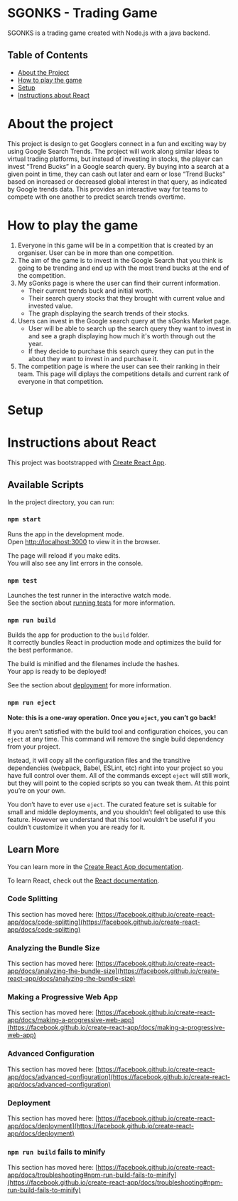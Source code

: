 # SGONKS - Trading Game

SGONKS is a trading game created with Node.js with a java backend.

## Table of Contents

- [About the Project](#general-info)
- [How to play the game](#game-instructions)
- [Setup](#setup)
- [Instructions about React](#react)

<a name="general-info"></a>

# About the project

This project is design to get Googlers connect in a fun and exciting way by using Google Search Trends.
The project will work along similar ideas to virtual trading platforms, but instead of investing in stocks, the player can invest “Trend Bucks” in a Google search query. By buying into a search at a given point in time, they can cash out later and earn or lose “Trend Bucks" based on increased or decreased global interest in that query, as indicated by Google trends data. This provides an interactive way for teams to compete with one another to predict search trends overtime.

<a name="game-instructions"></a>

# How to play the game

1. Everyone in this game will be in a competition that is created by an organiser. User can be in more than one competition.
2. The aim of the game is to invest in the Google Search that you think is going to be trending and end up with the most trend bucks at the end of the competition.
3. My sGonks page is where the user can find their current information.
   - Their current trends buck and initial worth.
   - Their search query stocks that they brought with current value and invested value.
   - The graph displaying the search trends of their stocks.
4. Users can invest in the Google search query at the sGonks Market page.
   - User will be able to search up the search query they want to invest in and see a graph displaying how much it's worth through out the year.
   - If they decide to purchase this search qurey they can put in the about they want to invest in and purchase it.
5. The competition page is where the user can see their ranking in their team. This page will diplays the competitions details and current rank of everyone in that competition.

<a name="setup"></a>

# Setup

<a name="react"></a>

# Instructions about React

This project was bootstrapped with [Create React App](https://github.com/facebook/create-react-app).

## Available Scripts

In the project directory, you can run:

### `npm start`

Runs the app in the development mode.\
Open [http://localhost:3000](http://localhost:3000) to view it in the browser.

The page will reload if you make edits.\
You will also see any lint errors in the console.

### `npm test`

Launches the test runner in the interactive watch mode.\
See the section about [running tests](https://facebook.github.io/create-react-app/docs/running-tests) for more information.

### `npm run build`

Builds the app for production to the `build` folder.\
It correctly bundles React in production mode and optimizes the build for the best performance.

The build is minified and the filenames include the hashes.\
Your app is ready to be deployed!

See the section about [deployment](https://facebook.github.io/create-react-app/docs/deployment) for more information.

### `npm run eject`

**Note: this is a one-way operation. Once you `eject`, you can’t go back!**

If you aren’t satisfied with the build tool and configuration choices, you can `eject` at any time. This command will remove the single build dependency from your project.

Instead, it will copy all the configuration files and the transitive dependencies (webpack, Babel, ESLint, etc) right into your project so you have full control over them. All of the commands except `eject` will still work, but they will point to the copied scripts so you can tweak them. At this point you’re on your own.

You don’t have to ever use `eject`. The curated feature set is suitable for small and middle deployments, and you shouldn’t feel obligated to use this feature. However we understand that this tool wouldn’t be useful if you couldn’t customize it when you are ready for it.

## Learn More

You can learn more in the [Create React App documentation](https://facebook.github.io/create-react-app/docs/getting-started).

To learn React, check out the [React documentation](https://reactjs.org/).

### Code Splitting

This section has moved here: [https://facebook.github.io/create-react-app/docs/code-splitting](https://facebook.github.io/create-react-app/docs/code-splitting)

### Analyzing the Bundle Size

This section has moved here: [https://facebook.github.io/create-react-app/docs/analyzing-the-bundle-size](https://facebook.github.io/create-react-app/docs/analyzing-the-bundle-size)

### Making a Progressive Web App

This section has moved here: [https://facebook.github.io/create-react-app/docs/making-a-progressive-web-app](https://facebook.github.io/create-react-app/docs/making-a-progressive-web-app)

### Advanced Configuration

This section has moved here: [https://facebook.github.io/create-react-app/docs/advanced-configuration](https://facebook.github.io/create-react-app/docs/advanced-configuration)

### Deployment

This section has moved here: [https://facebook.github.io/create-react-app/docs/deployment](https://facebook.github.io/create-react-app/docs/deployment)

### `npm run build` fails to minify

This section has moved here: [https://facebook.github.io/create-react-app/docs/troubleshooting#npm-run-build-fails-to-minify](https://facebook.github.io/create-react-app/docs/troubleshooting#npm-run-build-fails-to-minify)
